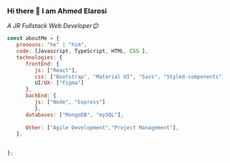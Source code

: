 ### Hi there 👋 I am Ahmed Elarosi

<p><em>A JR Fullstack Web Developer😊</br>
</em></p>

```javascript
const aboutMe = {
   pronouns: "he" | "him",
   code: [Javascript, TypeScript, HTML, CSS ],
   technologies: {
      frontEnd: {
         js: ["React"],
         css: ["Bootstrap", "Material UI", "Sass", "Styled-components"],
         UI/UX: ["Figma"]
      },
      backEnd: {
         js: ["Node", "Express"]
         },
      databases: ["MongoDB", "mySQL"],
      
      Other: ["Agile Development","Project Management"], 
   },
   
   
};
```

